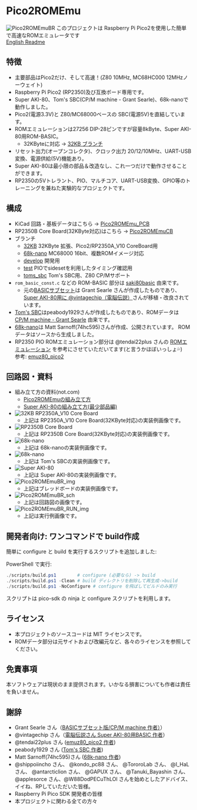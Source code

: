 # Pico2ROMEmu
![Pico2ROMEmuBR](./IMG/Pico2ROMEmuBR_title_img.jpg)
このプロジェクトは Raspberry Pi Pico2を使用した簡単で高速なROMエミュレータです   
[English Readme](./README.en.md)
## 特徴
- 主要部品はPico2だけ、そして高速！(Z80 10MHz, MC68HC000 12MHzノーウェイト)
- Raspberry Pi Pico2 (RP2350)及び互換ボード専用です。
- Super AKI-80、Tom's SBC(CP/M machine - Grant Searle)、68k-nanoで動作しました。
- Pico2(電源3.3V)と Z80/MC68000ベースの SBC(電源5V)を直結しています。
- ROMエミュレーションは27256 DIP-28ピンですが容量8kByte、Super AKI-80用ROM-BASIC。
  - 32KByteに対応 -> [32KB ブランチ](https://github.com/kyo-ta04/Pico2ROMEmuBR/tree/32KB)
- リセット出力(オープンコレクタ)、クロック出力 20/12/10MHz、UART-USB変換、電源供給(5V)機能あり。
- Super AKI-80は最小限の部品＆改造なし、これ一つだけで動作させることができます。
- RP2350の5Vトレラント、PIO、マルチコア、UART-USB変換、GPIO等のトレーニングを兼ねた実験的なプロジェクトです。

## 構成
- KiCad 回路・基板データはこちら -> [Pico2ROMEmu_PCB](https://github.com/kyo-ta04/Pico2ROMEmu_PCB)
- RP2350B Core Board(32KByte対応)はこちら -> [Pico2ROMEmuCB](https://github.com/kyo-ta04/Pico2ROMEmuCB)
- ブランチ
  - [32KB](https://github.com/kyo-ta04/Pico2ROMEmuBR/tree/32KB) 32KByte 拡張、Pico2/RP2350A_V10 CoreBoard用
  - [68k-nano](https://github.com/kyo-ta04/Pico2ROMEmuBR/tree/68k-nano) MC68000 16bit、複数ROMイメージ対応
  - [develop](https://github.com/kyo-ta04/Pico2ROMEmuBR/tree/develop) 開発用
  - [test](https://github.com/kyo-ta04/Pico2ROMEmuBR/tree/test) PIOでsidesetを利用したタイミング確認用
  - [toms_sbc](https://github.com/kyo-ta04/Pico2ROMEmuBR/tree/toms_sbc) Tom's SBC用、Z80 CP/Mサポート
- `rom_basic_const.c` などの ROM-BASIC 部分は [saki80basic](https://github.com/vintagechips/saki80basic) 由来です。
  - 元の[BASICサブセット](http://searle.x10host.com/cpm/index.html)は Grant Searle さんが作成したものであり、[Super AKI-80用に @vintagechip（電脳伝説）](https://vintagechips.wordpress.com/2025/04/24/saki80basic/)さんが移植・改良されています。
- [Tom's SBC](https://oshwlab.com/peabody1929/CPM_Z80_Board_REV_B_copy-76313012f79945d3b8b9d3047368abf7)はpeabody1929さんが作成したものであり、ROMデータは[CP/M machine - Grant Searle](http://searle.x10host.com/cpm/index.html) 由来です。
- [68k-nano](https://github.com/74hc595/68k-nano)は Matt Sarnoff(74hc595)さんが作成、公開されています。 ROMデータはソースから生成しました。
- RP2350 PIO ROMエミュレーション部分は @tendai22plus さんの [ROMエミュレーション](https://github.com/tendai22/emuz80_pico2/blob/main/doc/ROM_EMULATION.md) を参考にさせていただいてます(と言うかほぼいっしょ💦)　参考: [emuz80_pico2](https://github.com/tendai22/emuz80_pico2) 

## 回路図・資料
- 組み立て方の資料(not.com) 
  - [Pico2ROMEmuの組み立て方](https://note.com/quiet_duck4046/n/n425d6b7e8d55?sub_rt=share_sb)
  - [Super AKI-80の組み立て方(最少部品編)](https://note.com/quiet_duck4046/n/n32906e1dfb96?sub_rt=share_sb)  
- ![32KB RP2350A_V10 Core Board](./IMG/Pico2ROMEmu_32KB_RP2350A_V10.jpg)
  - 上記は RP2350A_V10 Core Board(32KByte対応)の実装例画像です。
- ![RP2350B Core Board](./IMG/Pico2ROMEmuPCB_CoreBoard_img_2.jpg)
  - 上記は RP2350B Core Board(32KByte対応)の実装例画像です。
- ![68k-nano](./IMG/Pico2ROMEmu_68nano01.jpg)
  - 上記は 68k-nanoの実装例画像です。
- ![68k-nano](./IMG/Pico2ROMEmu_Toms01.jpg)
  - 上記は Tom's SBCの実装例画像です。
- ![Super AKI-80](./IMG/Pico2ROMEmu_SAKI01.jpg)
  - 上記は Super AKI-80の実装例画像です。
- ![Pico2ROMEmuBR_img](./IMG/Pico2ROMEmuBR_img.jpg)
  - 上記はブレッドボードの実装例画像です。
- ![Pico2ROMEmuBR_sch](./IMG/Pico2ROMEmuBR_sch.png)
  - 上記は回路図の画像です。
- ![Pico2ROMEmuBR_RUN_img](./IMG/Pico2ROMEmuBR_RUN_img.png)
  - 上記は実行例画像です。

## 開発者向け: ワンコマンドで build作成

簡単に configure と build を実行するスクリプトを追加しました:

PowerShell で実行:

```powershell
./scripts/build.ps1        # configure (必要なら) -> build
./scripts/build.ps1 -Clean # build ディレクトリを削除して再生成->build
./scripts/build.ps1 -NoConfigure # configure を飛ばしてビルドのみ実行
```

スクリプトは pico-sdk の ninja と configure スクリプトを利用します。
## ライセンス
- 本プロジェクトのソースコードは MIT ライセンスです。
- ROMデータ部分は元サイトおよび改編元など、各々のライセンスを参照してください。

## 免責事項
本ソフトウェアは現状のまま提供されます。いかなる損害についても作者は責任を負いません。

## 謝辞
- Grant Searle さん（[BASICサブセット版/CP/M machine 作者）](http://searle.x10host.com/index.html)）
- @vintagechip さん（[電脳伝説さん Super AKI-80用BASIC 作者](https://vintagechips.wordpress.com/)）
- @tendai22plus さん ([emuz80_pico2  作者](https://github.com/tendai22/emuz80_pico2))
- peabody1929 さん ([Tom's SBC 作者](https://oshwlab.com/peabody1929/works))
- Matt Sarnoff(74hc595)さん ([68k-nano 作者](https://github.com/74hc595/68k-nano))
- @shippoiincho さん、 @kondo_pc88 さん、 @TororoLab さん、 @I_HaL さん、 @antarcticlion さん、 @GAPUX さん、 @Tanuki_Bayashin さん、 @applesorce さん、@W88DodPECuThLOl さんを始めとしたアドバイス、イイね、RPしていただいた皆様。
- Raspberry Pi Pico SDK 開発者の皆様
- 本プロジェクトに関わる全ての方々
